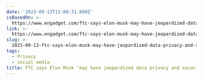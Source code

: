 ```yaml
---
date: '2023-09-13T11:00:31.000Z'
isBasedOn: >-
  https://www.engadget.com/ftc-says-elon-musk-may-have-jeopardized-data-privacy-and-security-at-twitter-232642914.html?src=rss
link: >-
  https://www.engadget.com/ftc-says-elon-musk-may-have-jeopardized-data-privacy-and-security-at-twitter-232642914.html?src=rss
slug: >-
  2023-09-13-ftc-says-elon-musk-may-have-jeopardized-data-privacy-and-security-at-twit
tags:
  - Privacy
  - social media
title: FTC says Elon Musk ‘may have jeopardized data privacy and security’ at Twit
---
```


